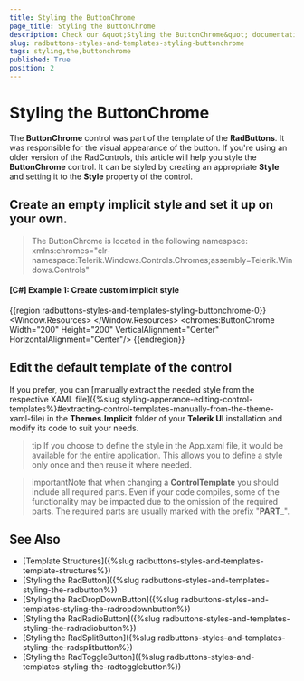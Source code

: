 ```yaml
---
title: Styling the ButtonChrome
page_title: Styling the ButtonChrome
description: Check our &quot;Styling the ButtonChrome&quot; documentation article for the RadButtons WPF control.
slug: radbuttons-styles-and-templates-styling-buttonchrome
tags: styling,the,buttonchrome
published: True
position: 2
---
```


# Styling the ButtonChrome

The __ButtonChrome__ control was part of the template of the __RadButtons__. It was responsible for the visual appearance of the button. If you're using an older version of the RadControls, this article will help you style the __ButtonChrome__ control. It can be styled by creating an appropriate __Style__ and setting it to the __Style__ property of the control. 

## Create an empty implicit style and set it up on your own. 

> The ButtonChrome is located in the following namespace: xmlns:chromes="clr-namespace:Telerik.Windows.Controls.Chromes;assembly=Telerik.Windows.Controls"

#### __[C#] Example 1: Create custom implicit style__
{{region radbuttons-styles-and-templates-styling-buttonchrome-0}}
	<Window.Resources>
		<Style TargetType="chromes:ButtonChrome">
			<Setter Property="Opacity" Value="0.5"/>
			<Setter Property="BorderBrush" Value="Red"/>
			<Setter Property="BorderThickness" Value="1"/>
		</Style>
	</Window.Resources>
	<Grid>
		<chromes:ButtonChrome Width="200" Height="200"  VerticalAlignment="Center" HorizontalAlignment="Center"/>
	</Grid>
{{endregion}}

## Edit the default template of the control

If you prefer, you can [manually extract the needed style from the respective XAML file]({%slug styling-apperance-editing-control-templates%}#extracting-control-templates-manually-from-the-theme-xaml-file) in the **Themes.Implicit** folder of your **Telerik UI** installation and modify its code to suit your needs.

>tip If you choose to define the style in the App.xaml file, it would be available for the entire application. This allows you to define a style only once and then reuse it where needed.

>importantNote that when changing a __ControlTemplate__ you should include all required parts. Even if your code compiles, some of the functionality may be impacted due to the omission of the required parts. The required parts are usually marked with the prefix "__PART___".


## See Also
 * [Template Structures]({%slug radbuttons-styles-and-templates-template-structures%})
 * [Styling the RadButton]({%slug radbuttons-styles-and-templates-styling-the-radbutton%})
 * [Styling the RadDropDownButton]({%slug radbuttons-styles-and-templates-styling-the-radropdownbutton%})
 * [Styling the RadRadioButton]({%slug radbuttons-styles-and-templates-styling-the-radradiobutton%})
 * [Styling the RadSplitButton]({%slug radbuttons-styles-and-templates-styling-the-radsplitbutton%})
 * [Styling the RadToggleButton]({%slug radbuttons-styles-and-templates-styling-the-radtogglebutton%})

